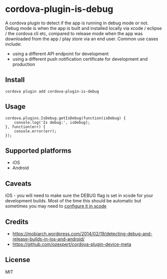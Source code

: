 # cordova-plugin-is-debug
A cordova plugin to detect if the app is running in debug mode or not. Debug mode is when the app is built and installed locally via xcode / eclipse / the cordova cli etc, compared to release mode when the app was downloaded from the app / play store via an end user. Common use cases include:
* using a different API endpoint for development
* using a different push notification certificate for development and production

## Install

```
cordova plugin add cordova-plugin-is-debug
```

## Usage
```
cordova.plugins.IsDebug.getIsDebug(function(isDebug) {
    console.log('Is debug:', isDebug);
}, function(err) {
    console.error(err);
});
```

## Supported platforms
* iOS
* Android

## Caveats
iOS - you will need to make sure the DEBUG flag is set in xcode for your development builds. Most of the time this should be automatic but sometimes you may need to [configure it in xcode](https://github.com/mattlewis92/cordova-plugin-is-debug/issues/1#issuecomment-268229826)

## Credits

* https://mobiarch.wordpress.com/2014/02/19/detecting-debug-and-release-builds-in-ios-and-android/
* https://github.com/ozexpert/cordova-plugin-device-meta

## License
MIT
